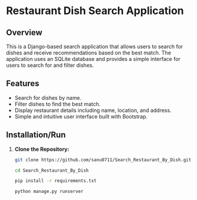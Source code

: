 # Restaurant Dish Search Application

## Overview
This is a Django-based search application that allows users to search for dishes and receive recommendations based on the best match. The application uses an SQLite database and provides a simple interface for users to search for and filter dishes.

## Features
- Search for dishes by name.
- Filter dishes to find the best match.
- Display restaurant details including name, location, and address.
- Simple and intuitive user interface built with Bootstrap.

## Installation/Run

1. **Clone the Repository:**
   ```bash
   git clone https://github.com/sanu0711/Search_Restaurant_By_Dish.git
   ```
   ```bash
   cd Search_Restaurant_By_Dish
   ```
   ```bash
   pip install -r requirements.txt
   ```
   ```bash
   python manage.py runserver
   ```